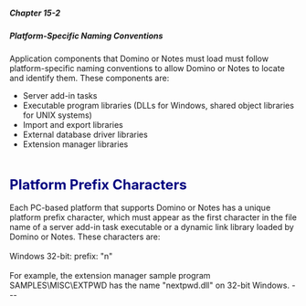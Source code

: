 ##### Chapter 15-2
##### Platform-Specific Naming Conventions

Application components that Domino or Notes must load must follow platform-specific naming conventions to allow Domino or Notes to locate and identify them. These components are:<br>

<ul type="disc">
<li>Server add-in tasks
<li>Executable program libraries (DLLs for Windows, shared object libraries for UNIX systems)
<li>Import and export libraries
<li>External database driver libraries
<li>Extension manager libraries</ul>
<br>
<br>
<b><font size="5" color="#000080">Platform Prefix Characters</font></b><br>
<br>
Each PC-based platform that supports Domino or Notes has a unique platform prefix character, which must appear as the first character in the file name of a server add-in task executable or a dynamic link library loaded by Domino or Notes. These characters are:<br>
<br>
Windows 32-bit:	prefix:  &quot;n&quot;<br>
<br>
For example, the extension manager sample program SAMPLES\MISC\EXTPWD has the name &quot;nextpwd.dll&quot; on 32-bit Windows.
---
